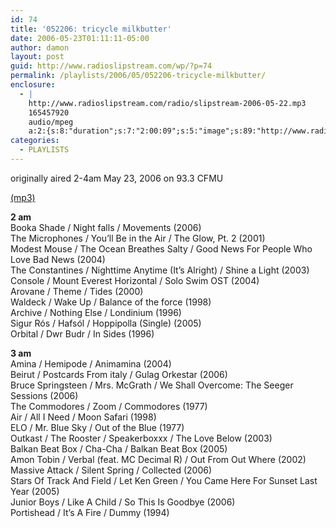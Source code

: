 ```yaml
---
id: 74
title: '052206: tricycle milkbutter'
date: 2006-05-23T01:11:11-05:00
author: damon
layout: post
guid: http://www.radioslipstream.com/wp/?p=74
permalink: /playlists/2006/05/052206-tricycle-milkbutter/
enclosure:
  - |
    http://www.radioslipstream.com/radio/slipstream-2006-05-22.mp3
    165457920
    audio/mpeg
    a:2:{s:8:"duration";s:7:"2:00:09";s:5:"image";s:89:"http://www.radioslipstream.com/wp/wp-content/plugins/podpress//images/vpreview_center.png";}
categories:
  - PLAYLISTS
---
```

originally aired 2-4am May 23, 2006 on 93.3 CFMU

[(mp3)](/radio/upload/slipstream-2006-05-22.mp3)

**2 am**  
Booka Shade / Night falls / Movements (2006)  
The Microphones / You’ll Be in the Air / The Glow, Pt. 2 (2001)  
Modest Mouse / The Ocean Breathes Salty / Good News For People Who Love Bad News (2004)  
The Constantines / Nighttime Anytime (It’s Alright) / Shine a Light (2003)  
Console / Mount Everest Horizontal / Solo Swim OST (2004)  
Arovane / Theme / Tides (2000)  
Waldeck / Wake Up / Balance of the force (1998)  
Archive / Nothing Else / Londinium (1996)  
Sigur Rós / Hafsól / Hoppipolla (Single) (2005)  
Orbital / Dwr Budr / In Sides (1996)

**3 am**  
Amina / Hemipode / Animamina (2004)  
Beirut / Postcards From italy / Gulag Orkestar (2006)  
Bruce Springsteen / Mrs. McGrath / We Shall Overcome: The Seeger Sessions (2006)  
The Commodores / Zoom / Commodores (1977)  
Air / All I Need / Moon Safari (1998)  
ELO / Mr. Blue Sky / Out of the Blue (1977)  
Outkast / The Rooster / Speakerboxxx / The Love Below (2003)  
Balkan Beat Box / Cha-Cha / Balkan Beat Box (2005)  
Amon Tobin / Verbal (feat. MC Decimal R) / Out From Out Where (2002)  
Massive Attack / Silent Spring / Collected (2006)  
Stars Of Track And Field / Let Ken Green / You Came Here For Sunset Last Year (2005)  
Junior Boys / Like A Child / So This Is Goodbye (2006)  
Portishead / It’s A Fire / Dummy (1994)